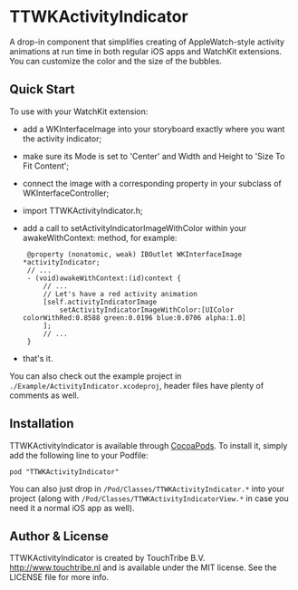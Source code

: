 # TTWKActivityIndicator

A drop-in component that simplifies creating of AppleWatch-style activity animations at run time in both 
regular iOS apps and WatchKit extensions. You can customize the color and the size of the bubbles.

## Quick Start

To use with your WatchKit extension:

 - add a WKInterfaceImage into your storyboard exactly where you want the activity indicator;
 
 - make sure its Mode is set to 'Center' and Width and Height to 'Size To Fit Content';
 
 - connect the image with a corresponding property in your subclass of WKInterfaceController;
 
 - import TTWKActivityIndicator.h;
 
 - add a call to setActivityIndicatorImageWithColor within your awakeWithContext: method, for example:

        @property (nonatomic, weak) IBOutlet WKInterfaceImage *activityIndicator;
        // ...	
        - (void)awakeWithContext:(id)context {
        	// ...
            // Let's have a red activity animation
        	[self.activityIndicatorImage 
        		setActivityIndicatorImageWithColor:[UIColor colorWithRed:0.8588 green:0.0196 blue:0.0706 alpha:1.0]
        	];
        	// ...
        }

  - that's it.

You can also check out the example project in `./Example/ActivityIndicator.xcodeproj`, header files have plenty of comments as well.

## Installation

TTWKActivityIndicator is available through [CocoaPods](http://cocoapods.org). To install
it, simply add the following line to your Podfile:

    pod "TTWKActivityIndicator"

You can also just drop in `/Pod/Classes/TTWKActivityIndicator.*` into your project (along with `/Pod/Classes/TTWKActivityIndicatorView.*` in case you need it a normal iOS app as well).

## Author & License

TTWKActivityIndicator is created by TouchTribe B.V. <http://www.touchtribe.nl> and is available under the MIT license. See the LICENSE file for more info.

